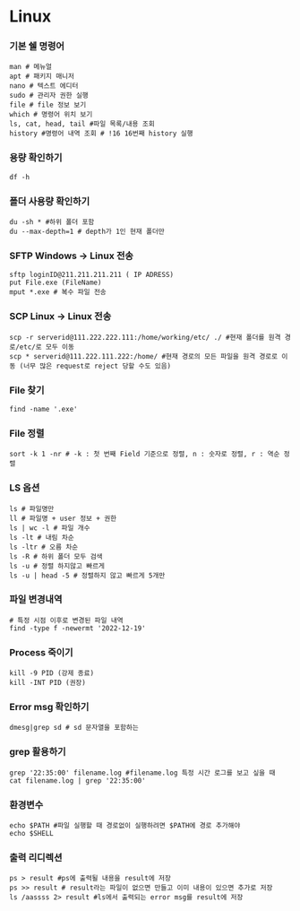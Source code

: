 # Linux

### 기본 쉘 명령어

```
man # 메뉴얼
apt # 패키지 매니저
nano # 텍스트 에디터
sudo # 관리자 권한 실행
file # file 정보 보기
which # 명령어 위치 보기
ls, cat, head, tail #파일 목록/내용 조회 
history #명령어 내역 조회 # !16 16번째 history 실행
```

### 용량 확인하기
```
df -h
```

###  폴더 사용량 확인하기
```
du -sh * #하위 폴더 포함
du --max-depth=1 # depth가 1인 현재 폴더만 
```

### SFTP Windows -> Linux 전송

```
sftp loginID@211.211.211.211 ( IP ADRESS)
put File.exe (FileName)
mput *.exe # 복수 파일 전송
```

### SCP Linux -> Linux 전송

```
scp -r serverid@111.222.222.111:/home/working/etc/ ./ #현재 폴더를 원격 경로/etc/로 모두 이동
scp * serverid@111.222.111.222:/home/ #현재 경로의 모든 파일을 원격 경로로 이동 (너무 많은 request로 reject 당할 수도 있음)
```

### File 찾기

```
find -name '.exe'
```

### File 정렬

```
sort -k 1 -nr # -k : 첫 번째 Field 기준으로 정렬, n : 숫자로 정렬, r : 역순 정렬
```

### LS 옵션

```
ls # 파일명만
ll # 파일명 + user 정보 + 권한
ls | wc -l # 파일 개수
ls -lt # 내림 차순
ls -ltr # 오름 차순
ls -R # 하위 폴더 모두 검색
ls -u # 정렬 하지않고 빠르게
ls -u | head -5 # 정렬하지 않고 빠르게 5개만
```

### 파일 변경내역

```
# 특정 시점 이후로 변경된 파일 내역
find -type f -newermt '2022-12-19'
```

### Process 죽이기

```
kill -9 PID (강제 종료)
kill -INT PID (권장)
```

### Error msg 확인하기

```
dmesg|grep sd # sd 문자열을 포함하는 
```

### grep 활용하기

```
grep '22:35:00' filename.log #filename.log 특정 시간 로그를 보고 싶을 때
cat filename.log | grep '22:35:00'
```

### 환경변수

```
echo $PATH #파일 실행할 때 경로없이 실행하려면 $PATH에 경로 추가해야 
echo $SHELL
```

### 출력 리디렉션

```
ps > result #ps에 출력될 내용을 result에 저장
ps >> result # result라는 파일이 없으면 만들고 이미 내용이 있으면 추가로 저장
ls /aassss 2> result #ls에서 출력되는 error msg를 result에 저장
```
